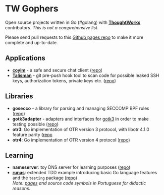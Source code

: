 # TW Gophers

Open source projects written in Go (#golang) with [__ThoughtWorks__](https://www.thoughtworks.com/) contributors. _This is not a comprehensive list_.

Please send pull requests to this [Github pages repo](https://github.com/twgophers/twgophers.github.io) to make it more complete and up-to-date.

## Applications

* [__coyim__](https://coy.im) - a safe and secure chat client ([repo](https://github.com/twstrike/coyim))
* [__Talisman__](https://thoughtworks.github.io/talisman/) - git pre-push hook tool to scan code for possible leaked SSH keys, authorization tokens, private keys etc. ([repo](https://github.com/thoughtworks/talisman))


## Libraries

* __gosecco__ - a library for parsing and managing SECCOMP BPF rules ([repo](https://github.com/twtiger/gosecco))
* __gotk3adapter__ - adapters and interfaces for [gotk3](https://github.com/gotk3/gotk3) in order to make testing possible ([repo]())
* __otr3__: Go implementation of OTR version 3 protocol, with libotr 4.1.0 feature parity ([repo](https://github.com/twstrike/otr3)
* __otr4__: Go implementation of OTR version 4 protocol ([repo](https://github.com/twtiger/otr4))


## Learning

* __nameserver__: toy DNS server for learning purposes ([repo](https://github.com/twtiger/nameserver))
* [__runas__](https://thoughtworksinc.github.io/runas/): extended TDD example introducing  basic Go language features and the `testing` package ([repo](https://github.com/thoughtworksinc/runas))  
_Note: [pages](https://thoughtworksinc.github.io/runas/) and source code symbols in Portuguese for didactic reasons._ 


